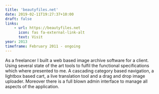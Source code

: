 ```yaml
---
title: 'beautyfiles.net'
date: 2019-02-11T19:27:37+10:00
draft: false
links:
    - url: https://beautyfiles.net
      icon: fas fa-external-link-alt
      text: Visit
year: 2013
timeframe: February 2011 - ongoing
---
```



As a freelancer I built a web based image archive software for a client. Using several state of the art tools to fulfil the functional specifications which where presented to me. A cascading category based navigation, a lightbox based cart, a live translation tool and a drag and drop image uploader. Moreover there is a full blown admin interface to manage all aspects of the application.
